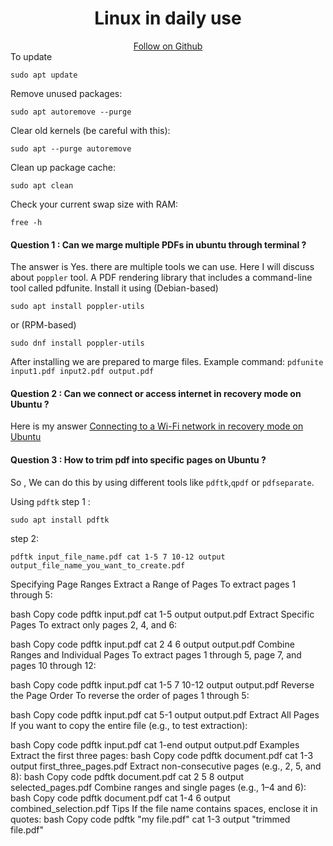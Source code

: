 <h1 align="center"> 
  Linux in daily use </h1>
<div align="center">
  <a href="https://github.com/kabyadeb/">
      Follow on Github
    </a>

</div>
To update

```
sudo apt update
```
Remove unused packages:
```
sudo apt autoremove --purge
```
Clear old kernels (be careful with this):
```
sudo apt --purge autoremove
```
Clean up package cache:
```
sudo apt clean
```
 Check your current swap size with RAM:
 ```
free -h
```

#### Question 1 : Can we marge multiple PDFs in ubuntu through terminal ?
The answer is Yes. 
there are multiple tools we can use. Here I will discuss about `poppler` tool.
A PDF rendering library that includes a command-line tool called pdfunite. Install it using 
(Debian-based)
```
sudo apt install poppler-utils
```
 or (RPM-based)
```
sudo dnf install poppler-utils
```
After installing we are prepared to marge files.
Example command: `pdfunite input1.pdf input2.pdf output.pdf`

#### Question 2 : Can we connect or access internet in recovery mode on Ubuntu ?
Here is my answer 
[Connecting to a Wi-Fi network in recovery mode on Ubuntu](https://github.com/kabyadeb/linux_debian/blob/main/connect%20wifi%20in%20recovery%20mode.md)

#### Question 3 : How to trim pdf into specific pages on Ubuntu ?

So , We can do this by using different tools like `pdftk`,`qpdf` or `pdfseparate`.

Using `pdftk`
step 1 :
```
sudo apt install pdftk
```
step 2: 
```
pdftk input_file_name.pdf cat 1-5 7 10-12 output output_file_name_you_want_to_create.pdf
```
Specifying Page Ranges
Extract a Range of Pages
To extract pages 1 through 5:

bash
Copy code
pdftk input.pdf cat 1-5 output output.pdf
Extract Specific Pages
To extract only pages 2, 4, and 6:

bash
Copy code
pdftk input.pdf cat 2 4 6 output output.pdf
Combine Ranges and Individual Pages
To extract pages 1 through 5, page 7, and pages 10 through 12:

bash
Copy code
pdftk input.pdf cat 1-5 7 10-12 output output.pdf
Reverse the Page Order
To reverse the order of pages 1 through 5:

bash
Copy code
pdftk input.pdf cat 5-1 output output.pdf
Extract All Pages
If you want to copy the entire file (e.g., to test extraction):

bash
Copy code
pdftk input.pdf cat 1-end output output.pdf
Examples
Extract the first three pages:
bash
Copy code
pdftk document.pdf cat 1-3 output first_three_pages.pdf
Extract non-consecutive pages (e.g., 2, 5, and 8):
bash
Copy code
pdftk document.pdf cat 2 5 8 output selected_pages.pdf
Combine ranges and single pages (e.g., 1–4 and 6):
bash
Copy code
pdftk document.pdf cat 1-4 6 output combined_selection.pdf
Tips
If the file name contains spaces, enclose it in quotes:
bash
Copy code
pdftk "my file.pdf" cat 1-3 output "trimmed file.pdf"
















